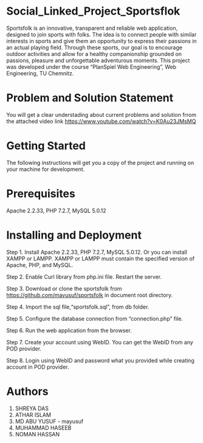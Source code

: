 # Social_Linked_Project_Sportsflok
Sportsfolk is an innovative, transparent and reliable web application, designed to join sports with folks. The idea is to connect people with similar interests in sports and give them an opportunity to express their passions in an actual playing field. Through these sports, our goal is to encourage outdoor activities and allow for a healthy companionship grounded on passions, pleasure and unforgettable adventurous moments. This project was developed under the course “PlanSpiel Web Engineering”, Web Engineering, TU Chemnitz.

# Problem and Solution Statement
You will get a clear understading about current problems and solution frrom the attached video link https://www.youtube.com/watch?v=K0Au23JMsMQ

# Getting Started
The following instructions will get you a copy of the project and running on your machine for development.

# Prerequisites
Apache 2.2.33, PHP 7.2.7, MySQL 5.0.12

# Installing and Deployment
Step 1. Install Apache 2.2.33, PHP 7.2.7, MySQL 5.0.12. Or you can install XAMPP or LAMPP. XAMPP or LAMPP must contain the specified version of Apache, PHP, and MySQL.

Step 2. Enable Curl library from php.ini file. Restart the server.

Step 3. Download or clone the sportsfolk from https://github.com/mayusuf/sportsfolk in document root directory.

Step 4. Import the sql file,“sportsfolk.sql”, from db folder.

Step 5. Configure the database connection from “connection.php” file.

Step 6. Run the web application from the browser.

Step 7. Create your account using WebID. You can get the WebID from any POD provider.

Step 8. Login using WebID and password what you provided while creating account in POD provider.

# Authors 
1. SHREYA DAS
2. ATHAR ISLAM
3. MD ABU YUSUF - mayusuf
4. MUHAMMAD HASEEB
5. NOMAN HASSAN

